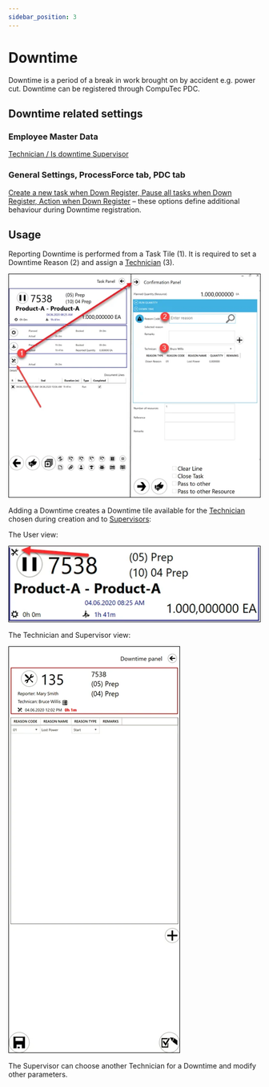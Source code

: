 ```yaml
---
sidebar_position: 3
---
```


# Downtime

Downtime is a period of a break in work brought on by accident e.g. power cut. Downtime can be registered through CompuTec PDC.

## Downtime related settings

### Employee Master Data

[Technician / Is downtime Supervisor](../../administrator-guide/setting-up-the-application/setting-up-the-application.md#setting-up-the-application)

### General Settings, ProcessForce tab, PDC tab

[Create a new task when Down Register, Pause all tasks when Down Register, Action when Down Register](../../administrator-guide/setting-up-the-application/setting-up-the-application.md#processforce-settings) – these options define additional behaviour during Downtime registration.

## Usage

Reporting Downtime is performed from a Task Tile (1). It is required to set a Downtime Reason (2) and assign a [Technician](../../administrator-guide/setting-up-the-application/setting-up-the-application.md#processforce-settings) (3).

![Downtime](./media/downtime/pdc-downtime.webp)

Adding a Downtime creates a Downtime tile available for the [Technician](../../administrator-guide/setting-up-the-application/setting-up-the-application.md#processforce-settings) chosen during creation and to [Supervisors](../../administrator-guide/setting-up-the-application/setting-up-the-application.md#processforce-settings):

The User view:

![User View](./media/downtime/user-view.webp)

The Technician and Supervisor view:

![Technician](./media/downtime/pdc-technician.webp)

The Supervisor can choose another Technician for a Downtime and modify other parameters.
